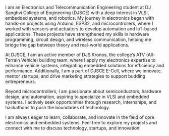 I am an Electronics and Telecommunication Engineering student at DJ Sanghvi College of Engineering (DJSCE) with a deep interest in VLSI, embedded systems, and robotics. My journey in electronics began with hands-on projects using Arduino, ESP32, and microcontrollers, where I worked with sensors and actuators to develop automation and IoT-based applications. These projects have strengthened my skills in hardware programming, circuit design, and wireless communication, helping me bridge the gap between theory and real-world applications.

At DJSCE, I am an active member of DJS Kronos, the college’s ATV (All-Terrain Vehicle) building team, where I apply my electronics expertise to enhance vehicle systems, integrating embedded solutions for efficiency and performance. Additionally, I am a part of DJSCE E-Cell, where we innovate, mentor startups, and drive marketing strategies to support budding entrepreneurs.

Beyond microcontrollers, I am passionate about semiconductors, hardware design, and automation, aspiring to specialize in VLSI and embedded systems. I actively seek opportunities through research, internships, and hackathons to push the boundaries of technology.

I am always eager to learn, collaborate, and innovate in the field of core electronics and embedded systems. Feel free to explore my projects and connect with me to discuss technology, startups, and innovation!
